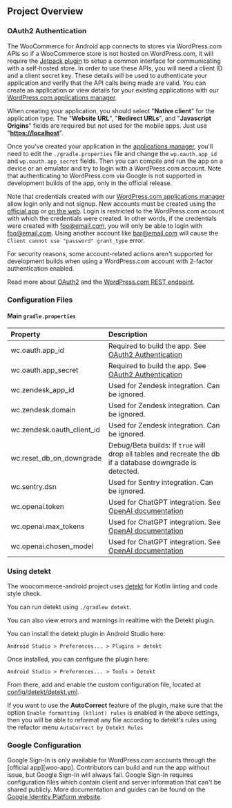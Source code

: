 ## Project Overview

### OAuth2 Authentication

The WooCommerce for Android app connects to stores via WordPress.com APIs so if a WooCommerce store is not hosted on WordPress.com, it will require the [Jetpack plugin][jetpack] to setup a common interface for communicating with a self-hosted store. In order to use these APIs, you will need a client ID and a client secret key. These details will be
used to authenticate your application and verify that the API calls being
made are valid. You can create an application or view details for your existing
applications with our [WordPress.com applications manager][wp-com-apps].

When creating your application, you should select "**Native client**" for the application type.
The "**Website URL**", "**Redirect URLs**", and "**Javascript Origins**" fields are required but not used for
the mobile apps. Just use "**[https://localhost](https://localhost)**".

Once you've created your application in the [applications manager][wp-com-apps], you'll
need to edit the `./gradle.properties` file and change the
`wp.oauth.app_id` and `wp.oauth.app_secret` fields. Then you can compile and
run the app on a device or an emulator and try to login with a WordPress.com
account. Note that authenticating to WordPress.com via Google is not supported
in development builds of the app, only in the official release.

Note that credentials created with our [WordPress.com applications manager][wp-com-apps]
allow login only and not signup. New accounts must be created using the [official app][wp-app]
or [on the web](https://wordpress.com/start). Login is restricted to the WordPress.com
account with which the credentials were created. In other words, if the credentials
were created with foo@email.com, you will only be able to login with foo@email.com.
Using another account like bar@email.com will cause the `Client cannot use "password" grant_type` error.

For security reasons, some account-related actions aren't supported for development
builds when using a WordPress.com account with 2-factor authentication enabled.

Read more about [OAuth2][oauth] and the [WordPress.com REST endpoint][wp-api].

### Configuration Files

#### Main `gradle.properties`

| Property                   | Description                                                                                                                           |
|:---------------------------|:--------------------------------------------------------------------------------------------------------------------------------------|
| wc.oauth.app_id            | Required to build the app. See [OAuth2 Authentication](#oauth2-authentication)                                                        |
| wc.oauth.app_secret        | Required to build the app. See [OAuth2 Authentication](#oauth2-authentication)                                                        |
| wc.zendesk_app_id          | Used for Zendesk integration. Can be ignored.                                                                                         |
| wc.zendesk.domain          | Used for Zendesk integration. Can be ignored.                                                                                         |
| wc.zendesk.oauth_client_id | Used for Zendesk integration. Can be ignored.                                                                                         |
| wc.reset_db_on_downgrade   | Debug/Beta builds: If `true` will drop all tables and recreate the db if a database downgrade is detected.                            |
| wc.sentry.dsn              | Used for Sentry integration. Can be ignored.                                                                                          |
| wc.openai.token            | Used for ChatGPT integration. See [OpenAI documentation][openai]                                                                      |
| wc.openai.max_tokens       | Used for ChatGPT integration. See [OpenAI documentation][openai]                                                                      |
| wc.openai.chosen_model     | Used for ChatGPT integration. See [OpenAI documentation][openai]                                                                      |

### Using detekt

The woocommerce-android project uses [detekt][detekt] for Kotlin linting and code style check.

You can run detekt using `./gradlew detekt`.

You can also view errors and warnings in realtime with the Detekt plugin.

You can install the detekt plugin in Android Studio here:

`Android Studio > Preferences... > Plugins > detekt`

Once installed, you can configure the plugin here:

`Android Studio > Preferences... > Tools > Detekt`

From there, add and enable the custom configuration file, located at [config/detekt/detekt.yml](https://github.com/wordpress-mobile/WordPress-Android/blob/develop/config/detekt/detekt.yml).

If you want to use the **AutoCorrect** feature of the plugin, make sure that the option `Enable formatting (ktlint) rules` is enabled in the above settings, then you will be able to reformat any file according to detekt's rules using the refactor menu `AutoCorrect by Detekt Rules`

### Google Configuration

Google Sign-In is only available for WordPress.com accounts through the [official app][woo-app].
Contributors can build and run the app without issue, but Google Sign-In will always fail.
Google Sign-In requires configuration files which contain client and server information
that can't be shared publicly. More documentation and guides can be found on the
[Google Identity Platform website][google-ident].



[wp-com-apps]: https://developer.wordpress.com/apps/
[wp-app]: https://apps.wordpress.com/mobile/
[wp-api]: https://developer.wordpress.org/rest-api/
[oauth]: https://oauth.net
[google-ident]: https://cloud.google.com/identity-platform/docs/
[detekt]: https://detekt.github.io/detekt/
[jetpack]: https://wordpress.org/plugins/jetpack/
[openai]: https://platform.openai.com/docs/introduction
